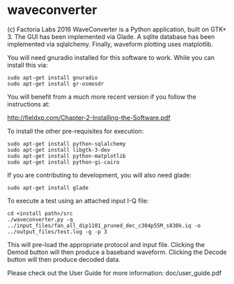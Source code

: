 # waveconverter
(c) Factoria Labs 2016
WaveConverter is a Python application, built on GTK+ 3. The GUI has been
implemented via Glade. A sqlite database has been implemented via
sqlalchemy. Finally, waveform plotting uses matplotlib.

You will need gnuradio installed for this software to work. While you
can install this via:
```
sudo apt-get install gnuradio
sudo apt-get install gr-osmosdr
```
You will benefit from a much more recent version if you follow the
instructions at:

http://fieldxp.com/Chapter-2-Installing-the-Software.pdf

To install the other pre-requisites for execution:

```
sudo apt-get install python-sqlalchemy
sudo apt-get install libgtk-3-dev
sudo apt-get install python-matplotlib
sudo apt-get install python-gi-cairo
```
If you are contributing to development, you will also need glade:
```
sudo apt-get install glade
```
To execute a test using an attached input I-Q file:
```
cd <install path>/src
./waveconverter.py -q ../input_files/fan_all_dip1101_pruned_dec_c304p55M_s830k.iq -o ../output_files/test.log -g -p 3
```
This will pre-load the appropriate protocol and input file. Clicking the Demod button
will then produce a baseband waveform. Clicking the Decode button will then produce
decoded data.

Please check out the User Guide for more information:
    doc/user_guide.pdf
